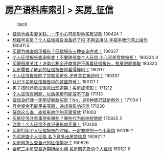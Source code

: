 [房产语料库索引](../../README.md)  > [买房_征信](买房_征信.md)
====
> [back](../README.md)

- [征信也会夫妻关联，一不小心可能影响买房贷款](http://jkwz.applinzi.com/ittc/7095574501486232593.html#%E5%BE%81%E4%BF%A1%E4%B9%9F%E4%BC%9A%E5%A4%AB%E5%A6%BB%E5%85%B3%E8%81%94%EF%BC%8C%E4%B8%80%E4%B8%8D%E5%B0%8F%E5%BF%83%E5%8F%AF%E8%83%BD%E5%BD%B1%E5%93%8D%E4%B9%B0%E6%88%BF%E8%B4%B7%E6%AC%BE) 180424 *1* 
- [想摇号买房？个人征信报告准备好了吗 不用去排队 手把手教你网上操作](http://jkwz.applinzi.com/ittc/7090804764940174342.html#%E6%83%B3%E6%91%87%E5%8F%B7%E4%B9%B0%E6%88%BF%EF%BC%9F%E4%B8%AA%E4%BA%BA%E5%BE%81%E4%BF%A1%E6%8A%A5%E5%91%8A%E5%87%86%E5%A4%87%E5%A5%BD%E4%BA%86%E5%90%97+%E4%B8%8D%E7%94%A8%E5%8E%BB%E6%8E%92%E9%98%9F+%E6%89%8B%E6%8A%8A%E6%89%8B%E6%95%99%E4%BD%A0%E7%BD%91%E4%B8%8A%E6%93%8D%E4%BD%9C) 180411 *5* 
- [买房为啥查信用报告？征信报告三种查询方式！](http://jkwz.applinzi.com/ittc/7085164130585805831.html#%E4%B9%B0%E6%88%BF%E4%B8%BA%E5%95%A5%E6%9F%A5%E4%BF%A1%E7%94%A8%E6%8A%A5%E5%91%8A%EF%BC%9F%E5%BE%81%E4%BF%A1%E6%8A%A5%E5%91%8A%E4%B8%89%E7%A7%8D%E6%9F%A5%E8%AF%A2%E6%96%B9%E5%BC%8F%EF%BC%81) 180327  
- [个人征信报告查询有变！不要随便查个人征信 小心买房贷款被拒！](http://jkwz.applinzi.com/ittc/7083798990443512848.html#%E4%B8%AA%E4%BA%BA%E5%BE%81%E4%BF%A1%E6%8A%A5%E5%91%8A%E6%9F%A5%E8%AF%A2%E6%9C%89%E5%8F%98%EF%BC%81%E4%B8%8D%E8%A6%81%E9%9A%8F%E4%BE%BF%E6%9F%A5%E4%B8%AA%E4%BA%BA%E5%BE%81%E4%BF%A1+%E5%B0%8F%E5%BF%83%E4%B9%B0%E6%88%BF%E8%B4%B7%E6%AC%BE%E8%A2%AB%E6%8B%92%EF%BC%81) 180324 *4* 
- [买房租房关注！济南公积金还商贷将不再看征信报告，租房限额提取](http://jkwz.applinzi.com/ittc/7082535890629166090.html#%E4%B9%B0%E6%88%BF%E7%A7%9F%E6%88%BF%E5%85%B3%E6%B3%A8%EF%BC%81%E6%B5%8E%E5%8D%97%E5%85%AC%E7%A7%AF%E9%87%91%E8%BF%98%E5%95%86%E8%B4%B7%E5%B0%86%E4%B8%8D%E5%86%8D%E7%9C%8B%E5%BE%81%E4%BF%A1%E6%8A%A5%E5%91%8A%EF%BC%8C%E7%A7%9F%E6%88%BF%E9%99%90%E9%A2%9D%E6%8F%90%E5%8F%96) 180320  
- [买房需要了解到的征信报告你看得懂吗？](http://jkwz.applinzi.com/ittc/7081577516718621712.html#%E4%B9%B0%E6%88%BF%E9%9C%80%E8%A6%81%E4%BA%86%E8%A7%A3%E5%88%B0%E7%9A%84%E5%BE%81%E4%BF%A1%E6%8A%A5%E5%91%8A%E4%BD%A0%E7%9C%8B%E5%BE%97%E6%87%82%E5%90%97%EF%BC%9F) 180317  
- [个人征信报告除了贷款买房外 还有其它用途吗？](http://jkwz.applinzi.com/ittc/7077735530211312657.html#%E4%B8%AA%E4%BA%BA%E5%BE%81%E4%BF%A1%E6%8A%A5%E5%91%8A%E9%99%A4%E4%BA%86%E8%B4%B7%E6%AC%BE%E4%B9%B0%E6%88%BF%E5%A4%96+%E8%BF%98%E6%9C%89%E5%85%B6%E5%AE%83%E7%94%A8%E9%80%94%E5%90%97%EF%BC%9F) 180307  
- [认识下买房征信报告中的这些符号！](http://jkwz.applinzi.com/ittc/7061037614239319047.html#%E8%AE%A4%E8%AF%86%E4%B8%8B%E4%B9%B0%E6%88%BF%E5%BE%81%E4%BF%A1%E6%8A%A5%E5%91%8A%E4%B8%AD%E7%9A%84%E8%BF%99%E4%BA%9B%E7%AC%A6%E5%8F%B7%EF%BC%81) 180121 *1* 
- [男子按时还款征信竟出现逾期！买房成泡影！](http://jkwz.applinzi.com/ittc/7046125390345536528.html#%E7%94%B7%E5%AD%90%E6%8C%89%E6%97%B6%E8%BF%98%E6%AC%BE%E5%BE%81%E4%BF%A1%E7%AB%9F%E5%87%BA%E7%8E%B0%E9%80%BE%E6%9C%9F%EF%BC%81%E4%B9%B0%E6%88%BF%E6%88%90%E6%B3%A1%E5%BD%B1%EF%BC%81) 171212  
- [个人征信有问题，以后买房可能贷不了款](http://jkwz.applinzi.com/ittc/7035361672087208977.html#%E4%B8%AA%E4%BA%BA%E5%BE%81%E4%BF%A1%E6%9C%89%E9%97%AE%E9%A2%98%EF%BC%8C%E4%BB%A5%E5%90%8E%E4%B9%B0%E6%88%BF%E5%8F%AF%E8%83%BD%E8%B4%B7%E4%B8%8D%E4%BA%86%E6%AC%BE) 171113  
- [征信良好就一定能贷到款买房？No，这6种情况就是例外！](http://jkwz.applinzi.com/ittc/7032192462230127632.html#%E5%BE%81%E4%BF%A1%E8%89%AF%E5%A5%BD%E5%B0%B1%E4%B8%80%E5%AE%9A%E8%83%BD%E8%B4%B7%E5%88%B0%E6%AC%BE%E4%B9%B0%E6%88%BF%EF%BC%9FNo%EF%BC%8C%E8%BF%996%E7%A7%8D%E6%83%85%E5%86%B5%E5%B0%B1%E6%98%AF%E4%BE%8B%E5%A4%96%EF%BC%81) 171104 *1* 
- [互金资金不能用来买房，违规将影响征信](http://jkwz.applinzi.com/ittc/7030290915455927312.html#%E4%BA%92%E9%87%91%E8%B5%84%E9%87%91%E4%B8%8D%E8%83%BD%E7%94%A8%E6%9D%A5%E4%B9%B0%E6%88%BF%EF%BC%8C%E8%BF%9D%E8%A7%84%E5%B0%86%E5%BD%B1%E5%93%8D%E5%BE%81%E4%BF%A1) 171030  
- [征信这么查，直接影响你的买房贷款](http://jkwz.applinzi.com/ittc/7020319706349831184.html#%E5%BE%81%E4%BF%A1%E8%BF%99%E4%B9%88%E6%9F%A5%EF%BC%8C%E7%9B%B4%E6%8E%A5%E5%BD%B1%E5%93%8D%E4%BD%A0%E7%9A%84%E4%B9%B0%E6%88%BF%E8%B4%B7%E6%AC%BE) 171003  
- [买房征信注意事项有哪些？哪些行为影响贷款呢](http://jkwz.applinzi.com/ittc/7017290888185906193.html#%E4%B9%B0%E6%88%BF%E5%BE%81%E4%BF%A1%E6%B3%A8%E6%84%8F%E4%BA%8B%E9%A1%B9%E6%9C%89%E5%93%AA%E4%BA%9B%EF%BC%9F%E5%93%AA%E4%BA%9B%E8%A1%8C%E4%B8%BA%E5%BD%B1%E5%93%8D%E8%B4%B7%E6%AC%BE%E5%91%A2) 170925 *5* 
- [注意！个人征信不良记录影响买房！](http://jkwz.applinzi.com/ittc/6954112681710715908.html#%E6%B3%A8%E6%84%8F%EF%BC%81%E4%B8%AA%E4%BA%BA%E5%BE%81%E4%BF%A1%E4%B8%8D%E8%89%AF%E8%AE%B0%E5%BD%95%E5%BD%B1%E5%93%8D%E4%B9%B0%E6%88%BF%EF%BC%81) 170408  
- [买房打印个人征信报告的时候，一定要防的一个小事情](http://jkwz.applinzi.com/ittc/6890764551586317317.html#%E4%B9%B0%E6%88%BF%E6%89%93%E5%8D%B0%E4%B8%AA%E4%BA%BA%E5%BE%81%E4%BF%A1%E6%8A%A5%E5%91%8A%E7%9A%84%E6%97%B6%E5%80%99%EF%BC%8C%E4%B8%80%E5%AE%9A%E8%A6%81%E9%98%B2%E7%9A%84%E4%B8%80%E4%B8%AA%E5%B0%8F%E4%BA%8B%E6%83%85) 161019 *1* 
- [为买房查个人征信 名下竟多出房贷信息](http://jkwz.applinzi.com/ittc/6880119896398103556.html#%E4%B8%BA%E4%B9%B0%E6%88%BF%E6%9F%A5%E4%B8%AA%E4%BA%BA%E5%BE%81%E4%BF%A1+%E5%90%8D%E4%B8%8B%E7%AB%9F%E5%A4%9A%E5%87%BA%E6%88%BF%E8%B4%B7%E4%BF%A1%E6%81%AF) 160921 *1* 
- [买房前怎么查自己的征信情况？](http://jkwz.applinzi.com/ittc/6870591875978888196.html#%E4%B9%B0%E6%88%BF%E5%89%8D%E6%80%8E%E4%B9%88%E6%9F%A5%E8%87%AA%E5%B7%B1%E7%9A%84%E5%BE%81%E4%BF%A1%E6%83%85%E5%86%B5%EF%BC%9F) 160826  
- [合肥二手房交易近期持续火爆 买房前先摸清个人征信](http://jkwz.applinzi.com/ittc/6789703454817780741.html#%E5%90%88%E8%82%A5%E4%BA%8C%E6%89%8B%E6%88%BF%E4%BA%A4%E6%98%93%E8%BF%91%E6%9C%9F%E6%8C%81%E7%BB%AD%E7%81%AB%E7%88%86+%E4%B9%B0%E6%88%BF%E5%89%8D%E5%85%88%E6%91%B8%E6%B8%85%E4%B8%AA%E4%BA%BA%E5%BE%81%E4%BF%A1) 160121 *8* 
